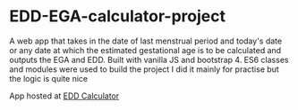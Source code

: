 # EDD-EGA-calculator-project
A web app that takes in the date of last menstrual period and today's date or any date at which the estimated gestational age is to be calculated and outputs the EGA and EDD. Built with vanilla JS and bootstrap 4.
ES6 classes and modules were used to build the project
I did it mainly for practise but the logic is quite nice

App hosted at [EDD Calculator](https://egacalculator.droncogene.com)
